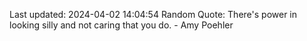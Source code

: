 Last updated: 2024-04-02 14:04:54
Random Quote: There's power in looking silly and not caring that you do. - Amy Poehler